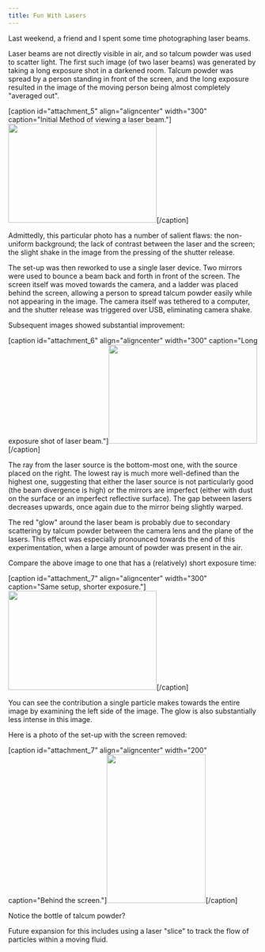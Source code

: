 ```yaml
---
title: Fun With Lasers
---
```

<p>Last weekend, a friend and I spent some time photographing laser beams.</p>
<p>Laser beams are not directly visible in air, and so talcum powder was used to scatter light. The first such image (of two laser beams) was generated by taking a long exposure shot in a darkened room. Talcum powder was spread by a person standing in front of the screen, and the long exposure resulted in the image of the moving person being almost completely "averaged out".</p>
<p>[caption id="attachment_5" align="aligncenter" width="300" caption="Initial Method of viewing a laser beam."]<a href="http://www.gauravmanek.com/blog/wp-content/uploads/2011/01/DSC_3951.jpg"><img class="size-medium wp-image-5 " title="Fun With Lasers - Initial Method" src="http://www.gauravmanek.com/blog/wp-content/uploads/2011/01/DSC_3951-300x200.jpg" alt="" width="300" height="200" /></a>[/caption]</p>
<p>Admittedly, this particular photo has a number of salient flaws: the non-uniform background; the lack of contrast between the laser and the screen; the slight shake in the image from the pressing of the shutter release.</p>
<p>The set-up was then reworked to use a single laser device. Two mirrors were used to bounce a beam back and forth in front of the screen. The screen itself was moved towards the camera, and a ladder was placed behind the screen, allowing a person to spread talcum powder easily while not appearing in the image. The camera itself was tethered to a computer, and the shutter release was triggered over USB, eliminating camera shake.</p>
<p>Subsequent images showed substantial improvement:</p>
<p>[caption id="attachment_6" align="aligncenter" width="300" caption="Long exposure shot of laser beam."]<a href="http://www.gauravmanek.com/blog/wp-content/uploads/2011/01/DSC_3966.jpg"><img class="size-medium wp-image-7" title="Fun With Lasers - Long Exposure" src="http://www.gauravmanek.com/blog/wp-content/uploads/2011/01/DSC_3966-300x200.jpg" alt="" width="300" height="200" /></a>[/caption]</p>
<p>The ray from the laser source is the bottom-most one, with the source placed on the right. The lowest ray is much more well-defined than the highest one, suggesting that either the laser source is not particularly good (the beam divergence is high) or the mirrors are imperfect (either with dust on the surface or an imperfect reflective surface). The gap between lasers decreases upwards, once again due to the mirror being slightly warped.</p>
<p>The red "glow" around the laser beam is probably due to secondary scattering by talcum powder between the camera lens and the plane of the lasers. This effect was especially pronounced towards the end of this experimentation, when a large amount of powder was present in the air.</p>
<p>Compare the above image to one that has a (relatively) short exposure time:</p>
<p>[caption id="attachment_7" align="aligncenter" width="300" caption="Same setup, shorter exposure."]<a href="http://www.gauravmanek.com/blog/wp-content/uploads/2011/01/DSC_3965.jpg"><img class="size-medium wp-image-6" title="Fun With Lasers - Short Exposure" src="http://www.gauravmanek.com/blog/wp-content/uploads/2011/01/DSC_3965-300x200.jpg" alt="" width="300" height="200" /></a>[/caption]</p>
<p>You can see the contribution a single particle makes towards the entire image by examining the left side of the image. The glow is also substantially less intense in this image.</p>
<p>Here is a photo of the set-up with the screen removed:</p>
<p>[caption id="attachment_7" align="aligncenter" width="200" caption="Behind the screen."]<a href="http://www.gauravmanek.com/blog/wp-content/uploads/2011/01/DSC_4017.jpg"><img class="size-medium wp-image-9" title="Fun With Lasers - Behind the Screen" src="http://www.gauravmanek.com/blog/wp-content/uploads/2011/01/DSC_4017-200x300.jpg" alt="" width="200" height="300" /></a>[/caption]</p>
<p>Notice the bottle of talcum powder?</p>
<p>Future expansion for this includes using a laser "slice" to track the flow of particles within a moving fluid.</p>
